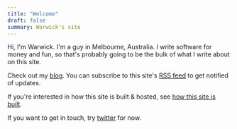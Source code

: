 ```yaml
---
title: "Welcome"
draft: false
summary: Warwick's site
---
```


Hi, I'm Warwick. I'm a guy in Melbourne, Australia. I write software for money
and fun, so that's probably going to be the bulk of what I write about on this
site.

Check out my [blog](blog). You can subscribe to this site's [RSS feed](./index.xml)
to get notified of updates.

If you're interested in how this site is built & hosted, see
[how this site is built](./blog/20210424_how_this_site_is_built).

If you want to get in touch, try [twitter](https://twitter.com/uozu_aho) for
now.
